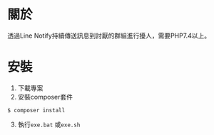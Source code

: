# 關於 
透過Line Notify持續傳送訊息到討厭的群組進行擾人，需要PHP7.4以上。

# 安裝

1. 下載專案
2. 安裝composer套件
```
$ composer install
```
3. 執行`exe.bat` 或`exe.sh`